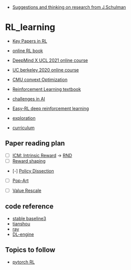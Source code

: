 - [Suggestions and thinking on research from J.Schulman](http://joschu.net/blog/opinionated-guide-ml-research.html)

# RL_learning

- [Key Papers in RL ](https://spinningup.openai.com/en/latest/spinningup/keypapers.html)


- [online RL book](https://datawhalechina.github.io/easy-rl/#/)


- [DeepMind X UCL 2021 online course](https://www.youtube.com/watch?v=TCCjZe0y4Qc&list=PLqRF21Jxw1hLwqzN-uCv-x2pszaQrbsCN)


- [UC berkeley 2020 online course](https://www.bilibili.com/video/BV12341167kL?spm_id_from=333.999.0.0&vd_source=f00e550240a24857f20e7b19be677b54)


- [CMU convext Optimization](https://www.stat.cmu.edu/~ryantibs/convexopt-F18/)

- [Reinforcement Learning textbook](http://incompleteideas.net/book/RLbook2020.pdf)

- [challenges in AI](https://www.aicrowd.com/challenges)


- [Easy-RL deep reinforcement learning](https://github.com/datawhalechina/easy-rl)


- [exploration](https://lilianweng.github.io/posts/2020-06-07-exploration-drl/)


- [curriculum](https://lilianweng.github.io/posts/2020-01-29-curriculum-rl/)


## Paper reading plan
- [ ] [ICM: Intrinsic Reward](https://arxiv.org/abs/1705.05363) -> [RND](https://arxiv.org/abs/1810.12894)
- [ ] [Reward shaping](https://arxiv.org/abs/2205.07015) 
- [-] [Policy Dissection](https://arxiv.org/abs/2206.00152)
- [ ] [Pop-Art](https://arxiv.org/abs/1602.07714)
- [ ] [Value Rescale](https://arxiv.org/abs/1805.11593)


## code reference
- [stable baseline3](https://github.com/DLR-RM/stable-baselines3)
- [tianshou](https://github.com/thu-ml/tianshou)
- [ray](https://docs.ray.io/en/latest/rllib/index.html)
- [DL-engine](https://di-engine-docs.readthedocs.io/zh_CN/latest/)


## Topics to follow
- [pytorch RL](https://discuss.pytorch.org/c/reinforcement-learning/6)
